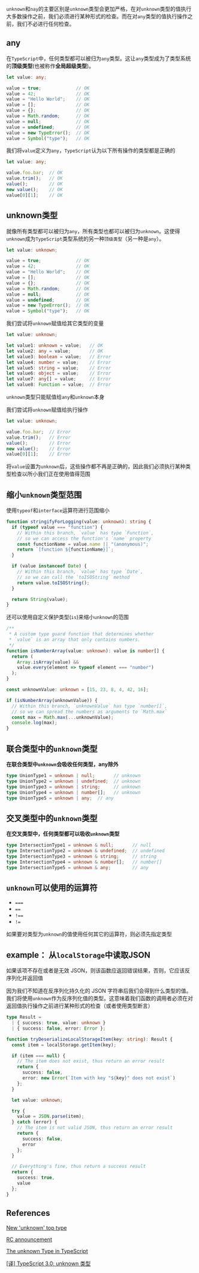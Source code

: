 `unknown`和`nay`的主要区别是`unknown`类型会更加严格，在对`unknown`类型的值执行大多数操作之前，我们必须进行某种形式的检查。而在对`any`类型的值执行操作之前，我们不必进行任何检查。

## any

在`TypeScript`中，任何类型都可以被归为`any`类型。这让`any`类型成为了类型系统的**顶级类型**(也被称作**全局超级类型**)。

```ts
let value: any;

value = true;             // OK
value = 42;               // OK
value = "Hello World";    // OK
value = [];               // OK
value = {};               // OK
value = Math.random;      // OK
value = null;             // OK
value = undefined;        // OK
value = new TypeError();  // OK
value = Symbol("type");   // OK
```

我们将`value`定义为`any`，`TypeScript`认为以下所有操作的类型都是正确的

```ts
let value: any;

value.foo.bar;  // OK
value.trim();   // OK
value();        // OK
new value();    // OK
value[0][1];    // OK
```

## unknown类型

就像所有类型都可以被归为`any`，所有类型也都可以被归为`unknown`。这使得`unknown`成为`TypeScript`类型系统的另一种`顶级类型`（另一种是`any`）。

```ts
let value: unknown;

value = true;             // OK
value = 42;               // OK
value = "Hello World";    // OK
value = [];               // OK
value = {};               // OK
value = Math.random;      // OK
value = null;             // OK
value = undefined;        // OK
value = new TypeError();  // OK
value = Symbol("type");   // OK
```

我们尝试将`unknown`赋值给其它类型的变量

```ts
let value: unknown;

let value1: unknown = value;   // OK
let value2: any = value;       // OK
let value3: boolean = value;   // Error
let value4: number = value;    // Error
let value5: string = value;    // Error
let value6: object = value;    // Error
let value7: any[] = value;     // Error
let value8: Function = value;  // Error
```

`unknown`类型只能赋值给`any`和`unknown`本身

我们尝试将`unknown`赋值给执行操作

```ts
let value: unknown;

value.foo.bar;  // Error
value.trim();   // Error
value();        // Error
new value();    // Error
value[0][1];    // Error
```

将`value`设置为`unknown`后，这些操作都不再是正确的，因此我们必须执行某种类型检查以所小我们正在使用值得范围

## 缩小`unknown`类型范围

使用`typeof`和`interface`运算符进行范围缩小

```ts
function stringifyForLogging(value: unknown): string {
  if (typeof value === "function") {
    // Within this branch, `value` has type `Function`,
    // so we can access the function's `name` property
    const functionName = value.name || "(anonymous)";
    return `[function ${functionName}]`;
  }

  if (value instanceof Date) {
    // Within this branch, `value` has type `Date`,
    // so we can call the `toISOString` method
    return value.toISOString();
  }

  return String(value);
}
```

还可以使用自定义保护类型(`is`)来缩小`unknown`的范围


```ts
/**
 * A custom type guard function that determines whether
 * `value` is an array that only contains numbers.
 */
function isNumberArray(value: unknown): value is number[] {
  return (
    Array.isArray(value) &&
    value.every(element => typeof element === "number")
  );
}

const unknownValue: unknown = [15, 23, 8, 4, 42, 16];

if (isNumberArray(unknownValue)) {
  // Within this branch, `unknownValue` has type `number[]`,
  // so we can spread the numbers as arguments to `Math.max`
  const max = Math.max(...unknownValue);
  console.log(max);
}
```

## 联合类型中的`unknown`类型

**在联合类型中`unknown`会吸收任何类型，any除外**

```ts
type UnionType1 = unknown | null;       // unknown
type UnionType2 = unknown | undefined;  // unknown
type UnionType3 = unknown | string;     // unknown
type UnionType4 = unknown | number[];   // unknown
type UnionType5 = unknown | any;  // any
```

## 交叉类型中的`unknown`类型

**在交叉类型中，任何类型都可以吸收`unknown`类型**

```ts
type IntersectionType1 = unknown & null;       // null
type IntersectionType2 = unknown & undefined;  // undefined
type IntersectionType3 = unknown & string;     // string
type IntersectionType4 = unknown & number[];   // number[]
type IntersectionType5 = unknown & any;        // any
```

## `unknown`可以使用的运算符

- `===`
- `==`
- `!==`
- `!=`

如果要对类型为`unknown`的值使用任何其它的运算符，则必须先指定类型

## example： 从`localStorage`中读取JSON

如果该项不存在或者是无效 JSON，则该函数应返回错误结果，否则，它应该反序列化并返回值

因为我们不知道在反序列化持久化的 JSON 字符串后我们会得到什么类型的值。我们将使用`unknown`作为反序列化值的类型。这意味着我们函数的调用者必须在对返回值执行操作之前进行某种形式的检查（或者使用类型断言）

```ts
type Result =
  | { success: true, value: unknown }
  | { success: false, error: Error };

function tryDeserializeLocalStorageItem(key: string): Result {
  const item = localStorage.getItem(key);

  if (item === null) {
    // The item does not exist, thus return an error result
    return {
      success: false,
      error: new Error(`Item with key "${key}" does not exist`)
    };
  }

  let value: unknown;

  try {
    value = JSON.parse(item);
  } catch (error) {
    // The item is not valid JSON, thus return an error result
    return {
      success: false,
      error
    };
  }

  // Everything's fine, thus return a success result
  return {
    success: true,
    value
  };
}
```

## References

[New 'unknown' top type ](https://github.com/Microsoft/TypeScript/pull/24439)

[RC announcement](https://devblogs.microsoft.com/typescript/announcing-typescript-3-0-rc-2/#the-unknown-type)

[The unknown Type in TypeScript](https://mariusschulz.com/blog/the-unknown-type-in-typescript)

[[译] TypeScript 3.0: unknown 类型](https://juejin.im/post/5d04ac745188250a8b1fd203#heading-0)
